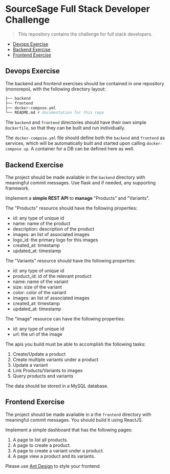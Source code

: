 # SourceSage Full Stack Developer Challenge

> This repository contains the challenge for full stack developers.

- [Devops Exercise](#devops-exercise)
- [Backend Exercise](#backend-exercise)
- [Frontend Exercise](#frontend-exercise)

## Devops Exercise

The backend and frontend exercises should be contained in one repository (monorepo), with the following directory layout:

```bash
├── backend
├── frontend
├── docker-compose.yml
└── README.md # documentation for this repo
```

The `backend` and `frontend` directories should have their own simple `Dockerfile`, so that they can be built and run individually.

The `docker-compose.yml` file should define both the `backend` and `frontend` as services, which will be automatically built and started upon calling `docker-compose up`. A container for a DB can be defined here as well.

## Backend Exercise

The project should be made available in the `backend` directory with meaningful commit messages. Use flask and if needed, any supporting framework.

Implement a **simple REST API** to **manage** "Products" and "Variants".

The "Products" resource should have the following properties:

- id: any type of unique id
- name: name of the product
- description: description of the product
- images: an list of associated images
- logo_id: the primary logo for this images
- created_at: timestamp
- updated_at: timestamp

The "Variants" resource should have the following properties:

- id: any type of unique id
- product_id: id of the relevant product
- name: name of the variant
- size: size of the variant
- color: color of the variant
- images: an list of associated images
- created_at: timestamp
- updated_at: timestamp

The "Image" resource can have the following properties:

- id: any type of unique id
- url: the url of the image

The apis you build must be able to accomplish the following tasks:
1. Create/Update a product
2. Create multiple variants under a product
3. Update a variant
4. Link Products/Variants to images
5. Query products and variants

The data should be stored in a MySQL database.

## Frontend Exercise

The project should be made available in a the `frontend` directory with meaningful commit messages. You should build it using ReactJS.

Implement a simple dashboard that has the following pages:

1. A page to list all products.
2. A page to create a product.
3. A page to create a variant under a product.
4. A page view a product and its variants.

Please use [Ant Design](https://ant.design/) to style your frontend.